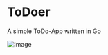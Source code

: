 # ToDoer
 A simple ToDo-App written in Go

 ![image](https://github.com/0x3alex/ToDoer/assets/90933044/6998a2a2-876c-4b79-af40-7a8c6aab2830)

